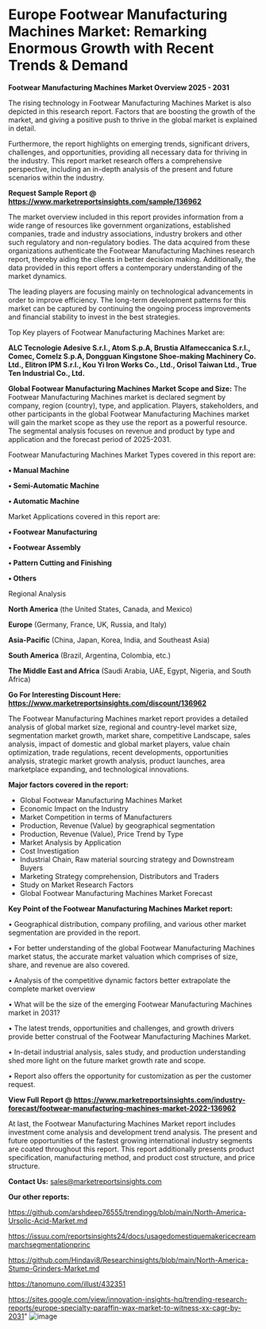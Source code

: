# Europe Footwear Manufacturing Machines Market: Remarking Enormous Growth with Recent Trends & Demand

<Strong> Footwear Manufacturing Machines Market Overview 2025 - 2031</strong>

The rising technology in Footwear Manufacturing Machines Market is also depicted in this research report. Factors that are boosting the growth of the market, and giving a positive push to thrive in the global market is explained in detail.

Furthermore, the report highlights on emerging trends, significant drivers, challenges, and opportunities, providing all necessary data for thriving in the industry. This report market research offers a comprehensive perspective, including an in-depth analysis of the present and future scenarios within the industry.

<strong>Request Sample Report @ <a href=https://www.marketreportsinsights.com/sample/136962>https://www.marketreportsinsights.com/sample/136962</a></strong>

The market overview included in this report provides information from a wide range of resources like government organizations, established companies, trade and industry associations, industry brokers and other such regulatory and non-regulatory bodies. The data acquired from these organizations authenticate the Footwear Manufacturing Machines research report, thereby aiding the clients in better decision making. Additionally, the data provided in this report offers a contemporary understanding of the market dynamics.

The leading players are focusing mainly on technological advancements in order to improve efficiency. The long-term development patterns for this market can be captured by continuing the ongoing process improvements and financial stability to invest in the best strategies.

Top Key players of Footwear Manufacturing Machines Market are:

<strong>ALC Tecnologie Adesive S.r.l., Atom S.p.A, Brustia Alfameccanica S.r.l., Comec, Comelz S.p.A, Dongguan Kingstone Shoe-making Machinery Co. Ltd., Elitron IPM S.r.l., Kou Yi Iron Works Co., Ltd., Orisol Taiwan Ltd., True Ten Industrial Co., Ltd.</strong>

<strong><b>Global Footwear Manufacturing Machines Market Scope and Size:</b></strong>
The Footwear Manufacturing Machines market is declared segment by company, region (country), type, and application. Players, stakeholders, and other participants in the global Footwear Manufacturing Machines market will gain the market scope as they use the report as a powerful resource. The segmental analysis focuses on revenue and product by type and application and the forecast period of 2025-2031.

Footwear Manufacturing Machines Market Types covered in this report are:

<strong>• Manual Machine

• Semi-Automatic Machine

• Automatic Machine</strong>

Market Applications covered in this report are:

<strong>• Footwear Manufacturing

• Footwear Assembly

• Pattern Cutting and Finishing

• Others</strong> 

Regional Analysis

<strong>North America</strong> (the United States, Canada, and Mexico)

<strong>Europe</strong> (Germany, France, UK, Russia, and Italy)

<strong>Asia-Pacific</strong> (China, Japan, Korea, India, and Southeast Asia)

<strong>South America</strong> (Brazil, Argentina, Colombia, etc.)

<strong>The Middle East and Africa</strong> (Saudi Arabia, UAE, Egypt, Nigeria, and South Africa)

<strong>Go For Interesting Discount Here: <a href=https://www.marketreportsinsights.com/discount/136962>https://www.marketreportsinsights.com/discount/136962</a></strong>

The Footwear Manufacturing Machines market report provides a detailed analysis of global market size, regional and country-level market size, segmentation market growth, market share, competitive Landscape, sales analysis, impact of domestic and global market players, value chain optimization, trade regulations, recent developments, opportunities analysis, strategic market growth analysis, product launches, area marketplace expanding, and technological innovations.

<strong><b>Major factors covered in the report:</b></strong>
<ul>
  <li>Global Footwear Manufacturing Machines Market </li>
  <li>Economic Impact on the Industry</li>
  <li>Market Competition in terms of Manufacturers</li>
  <li>Production, Revenue (Value) by geographical segmentation</li>
  <li>Production, Revenue (Value), Price Trend by Type</li>
  <li>Market Analysis by Application</li>
  <li>Cost Investigation</li>
  <li>Industrial Chain, Raw material sourcing strategy and Downstream Buyers</li>
  <li>Marketing Strategy comprehension, Distributors and Traders</li>
  <li>Study on Market Research Factors</li>
  <li>Global Footwear Manufacturing Machines Market Forecast</li>
</ul>

<strong><b>Key Point of the Footwear Manufacturing Machines Market report:</b></strong>

• Geographical distribution, company profiling, and various other market segmentation are provided in the report.

• For better understanding of the global Footwear Manufacturing Machines market status, the accurate market valuation which comprises of size, share, and revenue are also covered.

• Analysis of the competitive dynamic factors better extrapolate the complete market overview

• What will be the size of the emerging Footwear Manufacturing Machines market in 2031?

• The latest trends, opportunities and challenges, and growth drivers provide better construal of the Footwear Manufacturing Machines Market.

• In-detail industrial analysis, sales study, and production understanding shed more light on the future market growth rate and scope.

• Report also offers the opportunity for customization as per the customer request.

<strong><b>View Full Report @ <a href=https://www.marketreportsinsights.com/industry-forecast/footwear-manufacturing-machines-market-2022-136962>https://www.marketreportsinsights.com/industry-forecast/footwear-manufacturing-machines-market-2022-136962</a></b></strong>


At last, the Footwear Manufacturing Machines Market report includes investment come analysis and development trend analysis. The present and future opportunities of the fastest growing international industry segments are coated throughout this report. This report additionally presents product specification, manufacturing method, and product cost structure, and price structure.

<strong>Contact Us:</strong>
sales@marketreportsinsights.com

<strong>Our other reports:</strong>

<a href=https://github.com/arshdeep76555/trendingg/blob/main/North-America-Ursolic-Acid-Market.md>https://github.com/arshdeep76555/trendingg/blob/main/North-America-Ursolic-Acid-Market.md</a>

<a href=https://issuu.com/reportsinsights24/docs/usagedomestiquemakericecreammarchsegmentationprinc>https://issuu.com/reportsinsights24/docs/usagedomestiquemakericecreammarchsegmentationprinc</a>

<a href=https://github.com/Hindavi8/Researchinsights/blob/main/North-America-Stump-Grinders-Market.md>https://github.com/Hindavi8/Researchinsights/blob/main/North-America-Stump-Grinders-Market.md</a>

<a href=https://tanomuno.com/illust/432351>https://tanomuno.com/illust/432351</a>

<a href=https://sites.google.com/view/innovation-insights-hq/trending-research-reports/europe-specialty-paraffin-wax-market-to-witness-xx-cagr-by-2031>https://sites.google.com/view/innovation-insights-hq/trending-research-reports/europe-specialty-paraffin-wax-market-to-witness-xx-cagr-by-2031</a>"
![image](https://github.com/user-attachments/assets/38888655-63ce-420f-9467-32589f9d1a0c)
